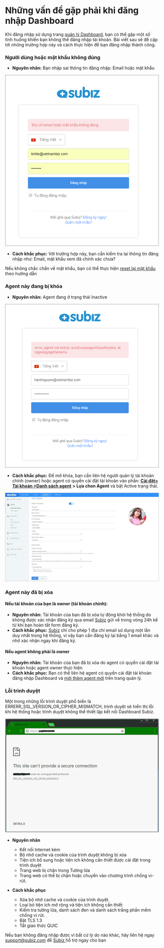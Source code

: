 # Những vấn đề gặp phải khi đăng nhập Dashboard

Khi đăng nhập sử dụng trang [quản lý Dashboard](https://app.subiz.com/), bạn có thể gặp một số tình huống khiến bạn không thể đăng nhập tài khoản. Bài viết sau sẽ đề cập tới những trường hợp này và cách thực hiện để bạn đăng nhập thành công.

### Người dùng hoặc mật khẩu không đúng

* **Nguyên nhân:** Bạn nhập sai thông tin đăng nhập: Email hoặc mật khẩu

![Email ho&#x1EB7;c m&#x1EAD;t kh&#x1EA9;u kh&#xF4;ng &#x111;&#xFA;ng](../../../.gitbook/assets/dia-chi-email-hoac-mat-khau-khong-dung%20%281%29.png)

* **Cách khắc phục:** Với trường hợp này, bạn cần kiểm tra lại thông tin đăng nhập như: Email, mật khẩu xem đã chính xác chưa?

Nếu không chắc chắn về mật khẩu, bạn có thể thực hiện [reset lại mật khẩu](https://subiz.gitbook.io/subiz-document/bat-dau-voi-subiz/untitled/quan-ly-agent/cac-loai-agent#reset-mat-khau) theo hướng dẫn

### Agent này đang bị khóa

* **Nguyên nhân:** Agent đang ở trạng thái Inactive

![Agent b&#x1ECB; kh&#xF3;a](../../../.gitbook/assets/agent-bi-khoa%20%281%29.png)

* **Cách khắc phục:** Để mở khóa, bạn cần liên hệ người quản lý tài khoản chính \(owner\) hoặc agent có quyền cài đặt tài khoản vào phần: [**Cài đặt&gt; Tài khoản &gt;Danh sách agent**](https://app.subiz.com/settings/agents) **&gt; Lựa chon Agent** và bật Active trạng thái.

![M&#x1EDF; kh&#xF3;a Agent](../../../.gitbook/assets/active.jpg)

### Agent này đã bị xóa

#### **Nếu tài khoản của bạn là owner \(tài khoản chính\)**:

* **Nguyên nhân:** Tài khoản của bạn đã bị xóa tự động khỏi hệ thống do không được xác nhận đăng ký qua email [Subiz](https://subiz.com/vi/) gửi về trong vòng 24h kể từ khi bạn hoàn tất form đăng ký.
* **Cách khắc phục:** [Subiz](https://subiz.com/vi/) chỉ cho phép 1 địa chỉ email sử dụng một lần duy nhất trong hệ thống, vì vậy bạn cần đăng ký lại bằng 1 email khác và nhớ xác nhận ngay khi đăng ký.

#### **Nếu agent không phải là owner**

* **Nguyên nhân:** Tài khoản của bạn đã bị xóa do agent có quyền cài đặt tài khoản hoặc agent owner thực hiện
* **Cách khắc phục:** Bạn có thể liên hệ agent có quyền cài đặt tài khoản đăng nhập Dashboard và [mời thêm agent mới](https://subiz.gitbook.io/subiz-document/bat-dau-voi-subiz/untitled/quan-ly-agent/untitled#moi-agent-cung-su-dung-subiz) trên trang quản lý.

### Lỗi trình duyệt

Một trong những lỗi trình duyệt phổ biến là  ERRERR\_SSL\_VERSION\_OR\_CIPHER\_MISMATCH, trình duyệt sẽ hiển thị lỗi khi hệ thống hoặc trình duyệt không thể thiết lập kết nối Dashboard Subiz.

![L&#x1ED7;i ERRERR\_SSL\_VERSION\_OR\_CIPHER\_MISMATCH](../../../.gitbook/assets/0_zqf4zds8yt-qr3gx%20%281%29.jpg)

* **Nguyên nhân**

  * Kết nối Internet kém
  * Bộ nhớ cache và cookie của trình duyệt không bị xóa
  * Tiện ích bổ sung hoặc tiện ích không cần thiết được cài đặt trong trình duyệt
  * Trang web bị chặn trong Tường lửa
  * Trang web có thể bị chặn hoặc chuyển vào chương trình chống vi-rút.

* **Cách khắc phục**
  * Xóa bộ nhớ cache và cookie của trình duyệt.
  * Loại bỏ tiện ích mở rộng và tiện ích không cần thiết
  * Kiểm tra tường lửa, danh sách đen và danh sách trắng phần mềm chống vi rút.
  * Bật TLS 1.3
  * Tắt giao thức QUIC

Nếu bạn không đăng nhập được vì bất cứ lý do nào khác, hãy liên hệ ngay [support@subiz.com](mailto:support@subiz.com) để [Subiz ](https://subiz.com/vi/)hỗ trợ ngay cho bạn

###  



